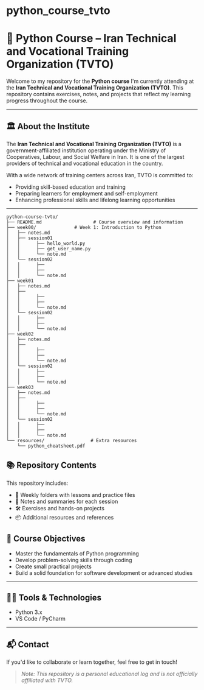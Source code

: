 # python_course_tvto
# 🐍 Python Course – Iran Technical and Vocational Training Organization (TVTO)

Welcome to my repository for the **Python course** I'm currently attending at the **Iran Technical and Vocational Training Organization (TVTO)**. This repository contains exercises, notes, and projects that reflect my learning progress throughout the course.

---

## 🏛️ About the Institute

The **Iran Technical and Vocational Training Organization (TVTO)** is a government-affiliated institution operating under the Ministry of Cooperatives, Labour, and Social Welfare in Iran. It is one of the largest providers of technical and vocational education in the country.

With a wide network of training centers across Iran, TVTO is committed to:
- Providing skill-based education and training  
- Preparing learners for employment and self-employment  
- Enhancing professional skills and lifelong learning opportunities

---

```plaintext
python-course-tvto/
├── README.md                   # Course overview and information
├── week00/              # Week 1: Introduction to Python
│   ├── notes.md
│   ├── session01
│   │      ├── hello_world.py
│   │      ├── get_user_name.py
│   │      └── note.md
│   └── session02
│   │      ├──
│   │      ├──
│   │      └── note.md
├── week01
│   ├── notes.md
│   ├── 
│   │      ├── 
│   │      ├── 
│   │      └── note.md
│   └── session02
│   │      ├──
│   │      ├──
│   │      └── note.md
├── week02
│   ├── notes.md
│   ├── 
│   │      ├── 
│   │      ├── 
│   │      └── note.md
│   └── session02
│   │      ├──
│   │      ├──
│   │      └── note.md
├── week03
│   ├── notes.md
│   ├── 
│   │      ├── 
│   │      ├── 
│   │      └── note.md
│   └── session02
│   │      ├──
│   │      ├──
│   │      └── note.md
└── resources/                 # Extra resources
    └── python_cheatsheet.pdf
```

## 📚 Repository Contents

This repository includes:
- 📅 Weekly folders with lessons and practice files  
- 🧠 Notes and summaries for each session  
- 🛠️ Exercises and hands-on projects  
- 📦 Additional resources and references



## 🎯 Course Objectives

- Master the fundamentals of Python programming  
- Develop problem-solving skills through coding  
- Create small practical projects  
- Build a solid foundation for software development or advanced studies

---

## 🧑‍💻 Tools & Technologies

- Python 3.x  
- VS Code / PyCharm  

---

## 📬 Contact

If you'd like to collaborate or learn together, feel free to get in touch!

> _Note: This repository is a personal educational log and is not officially affiliated with TVTO._
